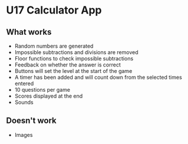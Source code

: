 # U17 Calculator App

## What works
* Random numbers are generated
* Impossible subtractions and divisions are removed
* Floor functions to check impossible subtractions
* Feedback on whether the answer is correct
* Buttons will set the level at the start of the game
* A timer has been added and will count down from the selected times entered
* 10 questions per game
* Scores displayed at the end
* Sounds

## Doesn't work
* Images